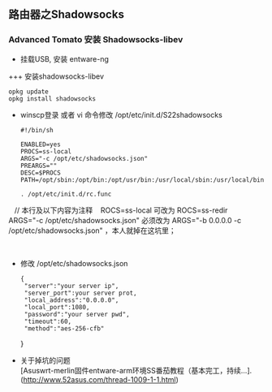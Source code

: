 ## 路由器之Shadowsocks

### Advanced Tomato 安装 Shadowsocks-libev

+ 挂载USB, 安装 entware-ng    

+++ 安装shadowsocks-libev          
      
    opkg update
    opkg install shadowsocks
     
+ winscp登录 或者 vi 命令修改 /opt/etc/init.d/S22shadowsocks            
        
      #!/bin/sh
    
      ENABLED=yes
      PROCS=ss-local
      ARGS="-c /opt/etc/shadowsocks.json"
      PREARGS=""
      DESC=$PROCS
      PATH=/opt/sbin:/opt/bin:/opt/usr/bin:/usr/local/sbin:/usr/local/bin:/usr/sbin:/usr/bin:/sbin:/bin

      . /opt/etc/init.d/rc.func     
    
      // 本行及以下内容为注释
      ROCS=ss-local 可改为 ROCS=ss-redir 
      ARGS="-c /opt/etc/shadowsocks.json" 必须改为 ARGS="-b 0.0.0.0 -c /opt/etc/shadowsocks.json" ，本人就掉在这坑里；
    
        
+ 修改 /opt/etc/shadowsocks.json     
   
      {
       "server":"your server ip",
       "server_port":your server prot,
       "local_address":"0.0.0.0",
       "local_port":1080,
       "password":"your server pwd",
       "timeout":60,
       "method":"aes-256-cfb"
     }
   
+ 关于掉坑的问题           
  [Asuswrt-merlin固件entware-arm环境SS番茄教程（基本完工，持续...].(http://www.52asus.com/thread-1009-1-1.html)
